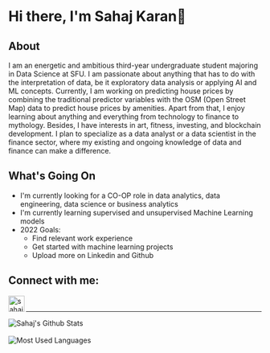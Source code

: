 # Hi there, I'm Sahaj Karan👋

## About
I am an energetic and ambitious third-year undergraduate student majoring in Data Science at SFU. I am passionate about anything that has to do with the interpretation of data, be it exploratory data analysis or applying AI and ML concepts. Currently, I am working on predicting house prices by combining the traditional predictor variables with the OSM (Open Street Map) data to predict house prices by amenities. Apart from that, I enjoy learning about anything and everything from technology to finance to mythology. Besides, I have interests in art, fitness, investing, and blockchain development. I plan to specialize as a data analyst or a data scientist in the finance sector, where my existing and ongoing knowledge of data and finance can make a difference. 

## What's Going On
- I'm currently looking for a CO-OP role in data analytics, data engineering, data science or business analytics
- I'm currently learning supervised and unsupervised Machine Learning models 
- 2022 Goals: 
  - Find relevant work experience
  - Get started with machine learning projects
  - Upload more on Linkedin and Github

## Connect with me:

[<img align ="left" alt = "sahaj_karan" width = "32px" src = "https://cdn.jsdelivr.net/npm/simple-icons@v3/icons/linkedin.svg" />][Linkedin]


<br />


[Linkedin]: https://www.linkedin.com/in/sahaj-karan-964745200/?msgControlName=reply_to_sender&msgConversationId=2-YzFlZTI5MjMtZDcwZC00NWI1LTk4NWItZWQ2YzI0ZDU5YzlhXzAxMg%3D%3D&msgOverlay=true



---

<img align = "left" alt="Sahaj's Github Stats" src = "https://github-readme-stats.vercel.app/api?username=anshalc&show_icons=true&hide_border=true" />

<br />
<br />

<img align = "left" alt="Most Used Languages" src = "https://github-readme-stats.vercel.app/api/top-langs/?username=anshalc&layout=compact&hide_border=true" />
